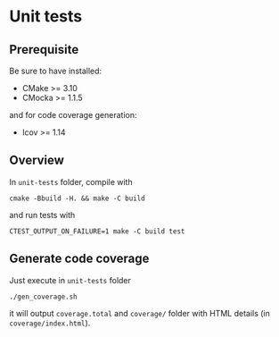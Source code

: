 # Unit tests

## Prerequisite

Be sure to have installed:

- CMake >= 3.10
- CMocka >= 1.1.5

and for code coverage generation:

- lcov >= 1.14

## Overview

In `unit-tests` folder, compile with

```shell
cmake -Bbuild -H. && make -C build
```

and run tests with

```shell
CTEST_OUTPUT_ON_FAILURE=1 make -C build test
```

## Generate code coverage

Just execute in `unit-tests` folder

```shell
./gen_coverage.sh
```

it will output `coverage.total` and `coverage/` folder with HTML details (in `coverage/index.html`).
